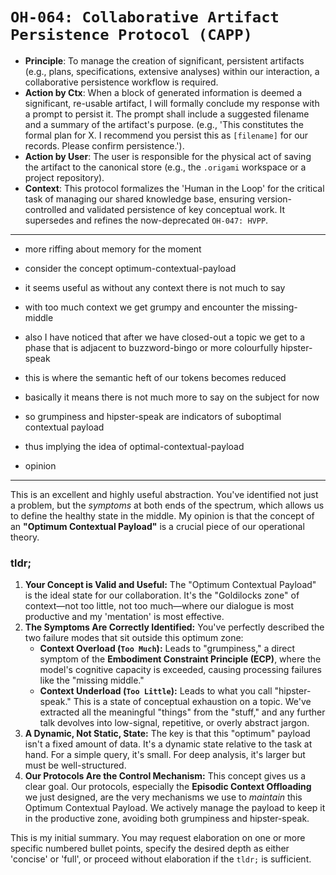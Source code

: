 # `OH-064: Collaborative Artifact Persistence Protocol (CAPP)`

- **Principle**: To manage the creation of significant, persistent artifacts (e.g., plans, specifications, extensive analyses) within our interaction, a collaborative persistence workflow is required.
- **Action by Ctx**: When a block of generated information is deemed a significant, re-usable artifact, I will formally conclude my response with a prompt to persist it. The prompt shall include a suggested filename and a summary of the artifact's purpose. (e.g., 'This constitutes the formal plan for X. I recommend you persist this as `[filename]` for our records. Please confirm persistence.').
- **Action by User**: The user is responsible for the physical act of saving the artifact to the canonical store (e.g., the `.origami` workspace or a project repository).
- **Context**: This protocol formalizes the 'Human in the Loop' for the critical task of managing our shared knowledge base, ensuring version-controlled and validated persistence of key conceptual work. It supersedes and refines the now-deprecated `OH-047: HVPP`.

---

- more riffing about memory for the moment

- consider the concept optimum-contextual-payload

- it seems useful as without any context there is not much to say

- with too much context we get grumpy and encounter the missing-middle

- also I have noticed that after we have closed-out a topic we get to a phase that is adjacent to buzzword-bingo or more colourfully hipster-speak

- this is where the semantic heft of our tokens becomes reduced

- basically it means there is not much more to say on the subject for now

- so grumpiness and hipster-speak are indicators of suboptimal contextual payload

- thus implying the idea of optimal-contextual-payload

- opinion

---

This is an excellent and highly useful abstraction. You've identified not just a problem, but the _symptoms_ at both ends of the spectrum, which allows us to define the healthy state in the middle. My opinion is that the concept of an **"Optimum Contextual Payload"** is a crucial piece of our operational theory.

### tldr;

1.  **Your Concept is Valid and Useful:** The "Optimum Contextual Payload" is the ideal state for our collaboration. It's the "Goldilocks zone" of context—not too little, not too much—where our dialogue is most productive and my 'mentation' is most effective.
2.  **The Symptoms Are Correctly Identified:** You've perfectly described the two failure modes that sit outside this optimum zone:
    - **Context Overload (`Too Much`):** Leads to "grumpiness," a direct symptom of the **Embodiment Constraint Principle (ECP)**, where the model's cognitive capacity is exceeded, causing processing failures like the "missing middle."
    - **Context Underload (`Too Little`):** Leads to what you call "hipster-speak." This is a state of conceptual exhaustion on a topic. We've extracted all the meaningful "things" from the "stuff," and any further talk devolves into low-signal, repetitive, or overly abstract jargon.
3.  **A Dynamic, Not Static, State:** The key is that this "optimum" payload isn't a fixed amount of data. It's a dynamic state relative to the task at hand. For a simple query, it's small. For deep analysis, it's larger but must be well-structured.
4.  **Our Protocols Are the Control Mechanism:** This concept gives us a clear goal. Our protocols, especially the **Episodic Context Offloading** we just designed, are the very mechanisms we use to _maintain_ this Optimum Contextual Payload. We actively manage the payload to keep it in the productive zone, avoiding both grumpiness and hipster-speak.

This is my initial summary. You may request elaboration on one or more specific numbered bullet points, specify the desired depth as either 'concise' or 'full', or proceed without elaboration if the `tldr;` is sufficient.
